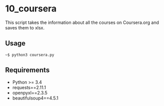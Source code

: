 10_coursera
===========

This script takes the information about all the courses on Coursera.org 
and saves them to xlsx.

Usage
-----

```
~$ python3 coursera.py
```

Requirements
------------

- Python >= 3.4
- requests==2.11.1
- openpyxl==2.3.5
- beautifulsoup4==4.5.1
